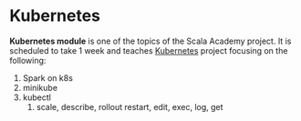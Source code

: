 # Kubernetes

**Kubernetes module** is one of the topics of the Scala Academy project. It is scheduled to take 1 week and teaches [Kubernetes](https://kubernetes.io/) project focusing on the following:

1. Spark on k8s
1. minikube
1. kubectl
    1. scale, describe, rollout restart, edit, exec, log, get
